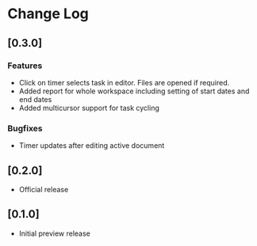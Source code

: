 # Change Log

## [0.3.0]

### Features

- Click on timer selects task in editor. Files are opened if required.
- Added report for whole workspace including setting of start dates and end dates
- Added multicursor support for task cycling
### Bugfixes
- Timer updates after editing active document
## [0.2.0]

- Official release

## [0.1.0]

- Initial preview release